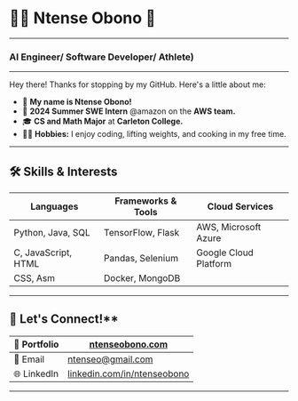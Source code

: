 # 👨‍💻 Ntense Obono 🤖  

---

### **AI Engineer/ Software Developer/ Athlete)**  

---

Hey there! Thanks for stopping by my GitHub. Here's a little about me:

- 👋 **My name is Ntense Obono!**  
- 🏢 **2024 Summer SWE Intern** @amazon on the **AWS team.**  
- 🎓 **CS and Math Major** at **Carleton College.**  
- 🏋️‍♂️ **Hobbies:** I enjoy coding, lifting weights, and cooking in my free time.  

---

## 🛠️ **Skills & Interests**

| **Languages**       | **Frameworks & Tools**  | **Cloud Services**       |
|----------------------|-------------------------|---------------------------|
| Python, Java, SQL    | TensorFlow, Flask       | AWS, Microsoft Azure     |
| C, JavaScript, HTML  | Pandas, Selenium        | Google Cloud Platform    |
| CSS, Asm            | Docker, MongoDB         |                           |

---

## 🌟 Let's Connect!**

| 📂 Portfolio | [ntenseobono.com](http://obonon.sites.carleton.edu/) |  
|--------------|---------------------------------------------------|  
| 📧 Email     | [ntenseo@gmail.com](mailto:ntenseo@gmail.com) |  
| 🌐 LinkedIn  | [linkedin.com/in/ntenseobono](https://www.linkedin.com/in/ntenseobono) |  

---

